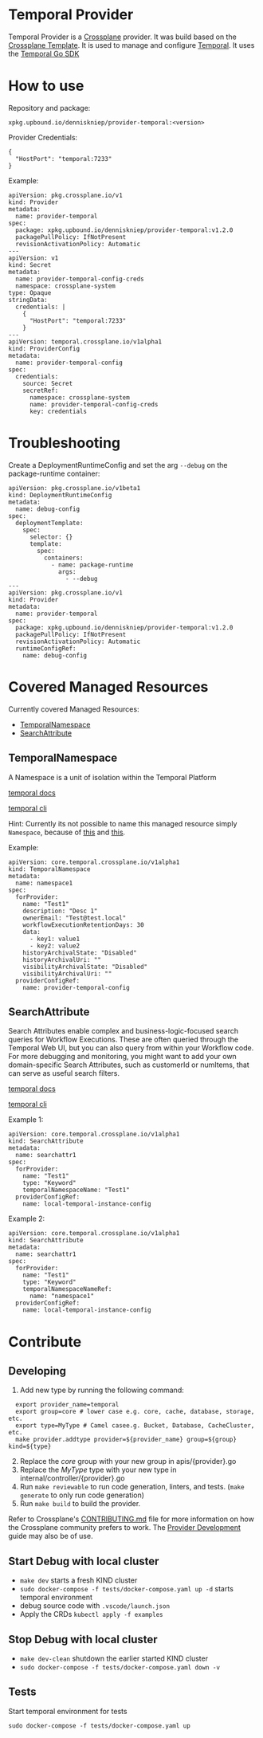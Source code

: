 # Temporal Provider

Temporal Provider is a [Crossplane](https://www.crossplane.io/) provider. It was build based on the [Crossplane Template](https://github.com/crossplane/provider-template). It is used to manage and configure [Temporal](https://temporal.io/). It uses the [Temporal Go SDK](https://github.com/temporalio/sdk-go)

# How to use 
Repository and package:
```
xpkg.upbound.io/denniskniep/provider-temporal:<version>
```

Provider Credentials:
```
{
  "HostPort": "temporal:7233"
}
```

Example:
```
apiVersion: pkg.crossplane.io/v1
kind: Provider
metadata:
  name: provider-temporal
spec:
  package: xpkg.upbound.io/denniskniep/provider-temporal:v1.2.0
  packagePullPolicy: IfNotPresent
  revisionActivationPolicy: Automatic
---
apiVersion: v1
kind: Secret
metadata:
  name: provider-temporal-config-creds
  namespace: crossplane-system
type: Opaque
stringData:
  credentials: |
    {
      "HostPort": "temporal:7233"
    }
---
apiVersion: temporal.crossplane.io/v1alpha1
kind: ProviderConfig
metadata:
  name: provider-temporal-config
spec: 
  credentials:
    source: Secret
    secretRef:
      namespace: crossplane-system
      name: provider-temporal-config-creds
      key: credentials  
```
# Troubleshooting
Create a DeploymentRuntimeConfig and set the arg `--debug` on the package-runtime container:

```
apiVersion: pkg.crossplane.io/v1beta1
kind: DeploymentRuntimeConfig
metadata:
  name: debug-config
spec:
  deploymentTemplate:
    spec:
      selector: {}
      template:
        spec:
          containers:
            - name: package-runtime
              args:
                - --debug
---
apiVersion: pkg.crossplane.io/v1
kind: Provider
metadata:
  name: provider-temporal
spec:
  package: xpkg.upbound.io/denniskniep/provider-temporal:v1.2.0
  packagePullPolicy: IfNotPresent
  revisionActivationPolicy: Automatic
  runtimeConfigRef:
    name: debug-config
```

# Covered Managed Resources
Currently covered Managed Resources:
- [TemporalNamespace](#temporalnamespace)
- [SearchAttribute](#searchattribute)

## TemporalNamespace 
A Namespace is a unit of isolation within the Temporal Platform

[temporal docs](https://docs.temporal.io/namespaces) 

[temporal cli](https://docs.temporal.io/cli/operator#namespace)

Hint: Currently its not possible to name this managed resource simply `Namespace`, because of [this](https://github.com/kubernetes/kubernetes/pull/108382) and [this](https://github.com/crossplane/terrajet/issues/234).

Example:
```
apiVersion: core.temporal.crossplane.io/v1alpha1
kind: TemporalNamespace
metadata:
  name: namespace1
spec:
  forProvider:
    name: "Test1"
    description: "Desc 1"
    ownerEmail: "Test@test.local"
    workflowExecutionRetentionDays: 30
    data:
      - key1: value1
      - key2: value2
    historyArchivalState: "Disabled"
    historyArchivalUri: ""
    visibilityArchivalState: "Disabled"
    visibilityArchivalUri: ""
  providerConfigRef:
    name: provider-temporal-config
```

## SearchAttribute
Search Attributes enable complex and business-logic-focused search queries for Workflow Executions. These are often queried through the Temporal Web UI, but you can also query from within your Workflow code. For more debugging and monitoring, you might want to add your own domain-specific Search Attributes, such as customerId or numItems, that can serve as useful search filters.

[temporal docs](https://docs.temporal.io/visibility#custom-search-attributes) 

[temporal cli](https://docs.temporal.io/cli/operator#search-attribute)


Example 1:
```
apiVersion: core.temporal.crossplane.io/v1alpha1
kind: SearchAttribute
metadata:
  name: searchattr1
spec:
  forProvider:
    name: "Test1"
    type: "Keyword"
    temporalNamespaceName: "Test1"
  providerConfigRef:
    name: local-temporal-instance-config
```


Example 2:
```
apiVersion: core.temporal.crossplane.io/v1alpha1
kind: SearchAttribute
metadata:
  name: searchattr1
spec:
  forProvider:
    name: "Test1"
    type: "Keyword"
    temporalNamespaceNameRef:
      name: "namespace1"
  providerConfigRef:
    name: local-temporal-instance-config
```

# Contribute
## Developing
1. Add new type by running the following command:
```shell
  export provider_name=temporal
  export group=core # lower case e.g. core, cache, database, storage, etc.
  export type=MyType # Camel casee.g. Bucket, Database, CacheCluster, etc.
  make provider.addtype provider=${provider_name} group=${group} kind=${type}
```
2. Replace the *core* group with your new group in apis/{provider}.go
3. Replace the *MyType* type with your new type in internal/controller/{provider}.go
4. Run `make reviewable` to run code generation, linters, and tests. (`make generate` to only run code generation)
5. Run `make build` to build the provider.

Refer to Crossplane's [CONTRIBUTING.md] file for more information on how the
Crossplane community prefers to work. The [Provider Development][provider-dev]
guide may also be of use.

[CONTRIBUTING.md]: https://github.com/crossplane/crossplane/blob/master/CONTRIBUTING.md
[provider-dev]: https://github.com/crossplane/crossplane/blob/master/contributing/guide-provider-development.md

## Start Debug with local cluster
* `make dev` starts a fresh KIND cluster
*  `sudo docker-compose -f tests/docker-compose.yaml up -d` starts temporal environment
*  debug source code with `.vscode/launch.json`
*  Apply the CRDs `kubectl apply -f examples` 

## Stop Debug with local cluster
*  `make dev-clean` shutdown the earlier started KIND cluster
*  `sudo docker-compose -f tests/docker-compose.yaml down -v`

## Tests
Start temporal environment for tests
```
sudo docker-compose -f tests/docker-compose.yaml up 
```